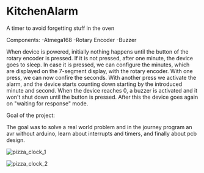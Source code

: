 # KitchenAlarm
 A timer to avoid forgetting stuff in the oven

Components:
  -Atmega168 
  -Rotary Encoder 
  -Buzzer

When device is powered, initially nothing happens until the button of the rotary encoder is pressed. If it is not pressed, after one minute, the device goes to sleep.
In case it is pressed, we can configure the minutes, which are displayed on the 7-segment display, with the rotary encoder. With one press, we can now confire the seconds. With another press
we activate the alarm, and the device starts counting down starting by the introduced minute and second. When the device reaches 0, a buzzer is activated and it won't shut down until the button is pressed.
After this the device goes again on "waiting for response" mode.

Goal of the project:

The goal was to solve a real world problem and in the journey program an avr without arduino, learn about interrupts and timers, and finally about pcb design.


![pizza_clock_1](https://github.com/LucasCanete/KitchenAlarm/assets/57593487/5ca24377-a864-4aa4-a371-c07be57d8711)


![pizza_clock_2](https://github.com/LucasCanete/KitchenAlarm/assets/57593487/21c0dfde-b75c-4e0b-abf3-99eb028f383b)
